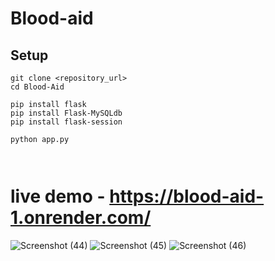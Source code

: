 # Blood-aid

## Setup
```
git clone <repository_url>
cd Blood-Aid

pip install flask
pip install Flask-MySQLdb
pip install flask-session

python app.py



```
live demo - https://blood-aid-1.onrender.com/
=======



![Screenshot (44)](https://github.com/user-attachments/assets/11ae1a71-d983-4931-8706-dec78e31a6d7)
![Screenshot (45)](https://github.com/user-attachments/assets/73ff625b-395b-48dd-8973-9c915e304736)
![Screenshot (46)](https://github.com/user-attachments/assets/7bbda531-77b7-4dcb-995f-79dd9a35d06e)
